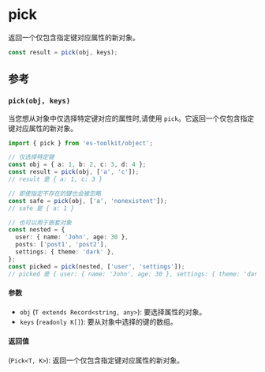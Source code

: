 # pick

返回一个仅包含指定键对应属性的新对象。

```typescript
const result = pick(obj, keys);
```

## 参考

### `pick(obj, keys)`

当您想从对象中仅选择特定键对应的属性时,请使用 `pick`。它返回一个仅包含指定键对应属性的新对象。

```typescript
import { pick } from 'es-toolkit/object';

// 仅选择特定键
const obj = { a: 1, b: 2, c: 3, d: 4 };
const result = pick(obj, ['a', 'c']);
// result 是 { a: 1, c: 3 }

// 即使指定不存在的键也会被忽略
const safe = pick(obj, ['a', 'nonexistent']);
// safe 是 { a: 1 }

// 也可以用于嵌套对象
const nested = {
  user: { name: 'John', age: 30 },
  posts: ['post1', 'post2'],
  settings: { theme: 'dark' },
};
const picked = pick(nested, ['user', 'settings']);
// picked 是 { user: { name: 'John', age: 30 }, settings: { theme: 'dark' } }
```

#### 参数

- `obj` (`T extends Record<string, any>`): 要选择属性的对象。
- `keys` (`readonly K[]`): 要从对象中选择的键的数组。

#### 返回值

(`Pick<T, K>`): 返回一个仅包含指定键对应属性的新对象。
